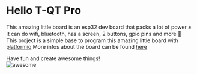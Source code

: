 # Hello T-QT Pro

This amazing little board is an esp32 dev board that packs a lot of power ✊  
It can do wifi, bluetooth, has a screen, 2 buttons, gpio pins and more 🌟  
This project is a simple base to program this amazing little board with [platformio](https://platformio.org/)
More infos about the board can be found [here](https://github.com/Xinyuan-LilyGO/T-QT)

Have fun and create awesome things!  
![awesome](https://media2.giphy.com/media/14sy6VGAd4BdKM/giphy.gif?cid=ecf05e47crkh2zdpzz2b8r98g5r84hx334kedz92o2vfoiou&ep=v1_gifs_search&rid=giphy.gif&ct=g)
